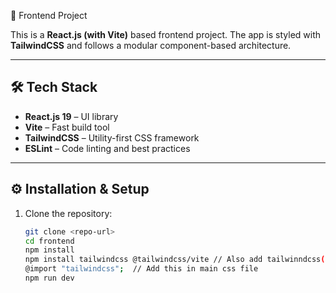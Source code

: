  🚀 Frontend Project

This is a **React.js (with Vite)** based frontend project. The app is styled with **TailwindCSS** and follows a modular component-based architecture.

---

## 🛠️ Tech Stack

- **React.js 19** – UI library  
- **Vite** – Fast build tool  
- **TailwindCSS** – Utility-first CSS framework  
- **ESLint** – Code linting and best practices  

---

## ⚙️ Installation & Setup

1. Clone the repository:
   ```bash
   git clone <repo-url>
   cd frontend
   npm install
   npm install tailwindcss @tailwindcss/vite // Also add tailwinndcss() in vite.config and import tailwindcss from '@tailwindcss/vite'
   @import "tailwindcss";  // Add this in main css file
   npm run dev

